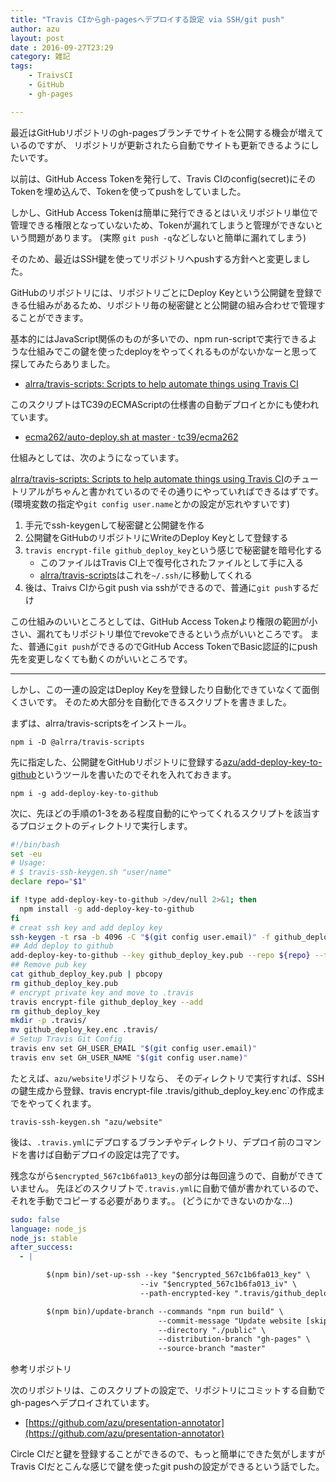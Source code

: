 ```yaml
---
title: "Travis CIからgh-pagesへデプロイする設定 via SSH/git push"
author: azu
layout: post
date : 2016-09-27T23:29
category: 雑記
tags:
    - TraivsCI
    - GitHub
    - gh-pages

---
```


最近はGitHubリポジトリのgh-pagesブランチでサイトを公開する機会が増えているのですが、
リポジトリが更新されたら自動でサイトも更新できるようにしたいです。

以前は、GitHub Access Tokenを発行して、Travis CIのconfig(secret)にそのTokenを埋め込んで、Tokenを使ってpushをしていました。

しかし、GitHub Access Tokenは簡単に発行できるとはいえリポジトリ単位で管理できる権限となっていないため、Tokenが漏れてしまうと管理ができないという問題があります。
(実際 `git push -q`などしないと簡単に漏れてしまう)

そのため、最近はSSH鍵を使ってリポジトリへpushする方針へと変更しました。

GitHubのリポジトリには、リポジトリごとにDeploy Keyという公開鍵を登録できる仕組みがあるため、リポジトリ毎の秘密鍵とと公開鍵の組み合わせで管理することができます。

基本的にはJavaScript関係のものが多いでの、npm run-scriptで実行できるような仕組みでこの鍵を使ったdeployをやってくれるものがないかなーと思って探してみたらありました。

- [alrra/travis-scripts: Scripts to help automate things using Travis CI](https://github.com/alrra/travis-scripts "alrra/travis-scripts: Scripts to help automate things using Travis CI")

このスクリプトはTC39のECMAScriptの仕様書の自動デプロイとかにも使われています。

- [ecma262/auto-deploy.sh at master · tc39/ecma262](https://github.com/tc39/ecma262/blob/master/scripts/auto-deploy.sh "ecma262/auto-deploy.sh at master · tc39/ecma262")

仕組みとしては、次のようになっています。

[alrra/travis-scripts: Scripts to help automate things using Travis CI](https://github.com/alrra/travis-scripts "alrra/travis-scripts: Scripts to help automate things using Travis CI")のチュートリアルがちゃんと書かれているのでその通りにやっていればできるはずです。(環境変数の指定や`git config user.name`とかの設定が忘れやすいです)

1. 手元でssh-keygenして秘密鍵と公開鍵を作る
2. 公開鍵をGitHubのリポジトリにWriteのDeploy Keyとして登録する
3. `travis encrypt-file github_deploy_key`という感じで秘密鍵を暗号化する
	- このファイルはTravis CI上で復号化されたファイルとして手に入る
	- [alrra/travis-scripts](https://github.com/alrra/travis-scripts)はこれを`~/.ssh/`に移動してくれる
4. 後は、Traivs CIからgit push via sshができるので、普通に`git push`するだけ

この仕組みのいいところとしては、GitHub Access Tokenより権限の範囲が小さい、漏れてもリポジトリ単位でrevokeできるという点がいいところです。
また、普通に`git push`ができるのでGitHub Access TokenでBasic認証的にpush先を変更しなくても動くのがいいところです。

-----

しかし、この一連の設定はDeploy Keyを登録したり自動化できていなくて面倒くさいです。
そのため大部分を自動化できるスクリプトを書きました。

まずは、alrra/travis-scriptsをインストール。

```
npm i -D @alrra/travis-scripts
```

先に指定した、公開鍵をGitHubリポジトリに登録する[azu/add-deploy-key-to-github](https://github.com/azu/add-deploy-key-to-github "azu/add-deploy-key-to-github")というツールを書いたのでそれを入れておきます。

```
npm i -g add-deploy-key-to-github
```

次に、先ほどの手順の1-3をある程度自動的にやってくれるスクリプトを該当するプロジェクトのディレクトリで実行します。

```sh
#!/bin/bash
set -eu
# Usage:
# $ travis-ssh-keygen.sh "user/name"
declare repo="$1"

if !type add-deploy-key-to-github >/dev/null 2>&1; then
  npm install -g add-deploy-key-to-github
fi
# creat ssh key and add deploy key
ssh-keygen -t rsa -b 4096 -C "$(git config user.email)" -f github_deploy_key -N ''
## Add deploy to github
add-deploy-key-to-github --key github_deploy_key.pub --repo ${repo} --token "自分のGitHub Token"
## Remove pub key
cat github_deploy_key.pub | pbcopy
rm github_deploy_key.pub
# encrypt private key and move to .travis
travis encrypt-file github_deploy_key --add
rm github_deploy_key
mkdir -p .travis/
mv github_deploy_key.enc .travis/
# Setup Travis Git Config
travis env set GH_USER_EMAIL "$(git config user.email)"
travis env set GH_USER_NAME "$(git config user.name)"
```

たとえば、`azu/website`リポジトリなら、
そのディレクトリで実行すれば、SSHの鍵生成から登録、travis encrypt-file .travis/github_deploy_key.enc`の作成までをやってくれます。

```
travis-ssh-keygen.sh "azu/website"
```

後は、`.travis.yml`にデプロするブランチやディレクトリ、デプロイ前のコマンドを書けば自動デプロイの設定は完了です。

残念ながら`$encrypted_567c1b6fa013_key`の部分は毎回違うので、自動ができていません。
先ほどのスクリプトで`.travis.yml`に自動で値が書かれているので、それを手動でコピーする必要があります。。
(どうにかできないのかな…)

```yaml
sudo: false
language: node_js
node_js: stable
after_success:
  - |

        $(npm bin)/set-up-ssh --key "$encrypted_567c1b6fa013_key" \
                             --iv "$encrypted_567c1b6fa013_iv" \
                             --path-encrypted-key ".travis/github_deploy_key.enc"

        $(npm bin)/update-branch --commands "npm run build" \
                                 --commit-message "Update website [skip ci]" \
                                 --directory "./public" \
                                 --distribution-branch "gh-pages" \
                                 --source-branch "master"
```
 
参考リポジトリ

次のリポジトリは、このスクリプトの設定で、リポジトリにコミットする自動でgh-pagesへデプロイされています。

- [https://github.com/azu/presentation-annotator](https://github.com/azu/presentation-annotator)

Circle CIだと鍵を登録することができるので、もっと簡単にできた気がしますがTravis CIだとこんな感じで鍵を使ったgit pushの設定ができるという話でした。
